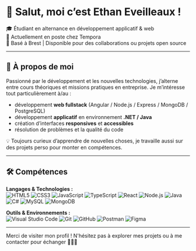 # 👋 Salut, moi c’est Ethan Eveilleaux !

🎓 Étudiant en alternance en développement applicatif & web  
💼 Actuellement en poste chez Tempora  
📍 Basé à Brest | Disponible pour des collaborations ou projets open source

---

## 🚀 À propos de moi

Passionné par le développement et les nouvelles technologies, j’alterne entre cours théoriques et missions pratiques en entreprise. Je m’intéresse tout particulièrement à/au :

- développement **web fullstack** (Angular / Node.js / Express / MongoDB / PostgreSQL)
- développement **applicatif** en environnement **.NET / Java**
- création d’interfaces **responsives** et **accessibles**
- résolution de problèmes et la qualité du code

💡 Toujours curieux d’apprendre de nouvelles choses, je travaille aussi sur des projets perso pour monter en compétences.

---

## 🛠️ Compétences

**Langages & Technologies :**  
![HTML5](https://img.shields.io/badge/-HTML5-E34F26?style=flat&logo=html5&logoColor=white)
![CSS3](https://img.shields.io/badge/-CSS3-1572B6?style=flat&logo=css3)
![JavaScript](https://img.shields.io/badge/-JavaScript-F7DF1E?style=flat&logo=javascript&logoColor=black)
![TypeScript](https://img.shields.io/badge/-TypeScript-3178C6?style=flat&logo=typescript&logoColor=white)
![React](https://img.shields.io/badge/-React-61DAFB?style=flat&logo=react)
![Node.js](https://img.shields.io/badge/-Node.js-339933?style=flat&logo=node.js&logoColor=white)
![Java](https://img.shields.io/badge/-Java-007396?style=flat&logo=java&logoColor=white)
![C#](https://img.shields.io/badge/-C%23-239120?style=flat&logo=c-sharp&logoColor=white)
![MySQL](https://img.shields.io/badge/-MySQL-4479A1?style=flat&logo=mysql&logoColor=white)
![MongoDB](https://img.shields.io/badge/-MongoDB-47A248?style=flat&logo=mongodb&logoColor=white)

**Outils & Environnements :**  
![Visual Studio Code](https://img.shields.io/badge/-VSCode-007ACC?style=flat&logo=visual-studio-code)
![Git](https://img.shields.io/badge/-Git-F05032?style=flat&logo=git&logoColor=white)
![GitHub](https://img.shields.io/badge/-GitHub-181717?style=flat&logo=github)
![Postman](https://img.shields.io/badge/-Postman-FF6C37?style=flat&logo=postman&logoColor=white)
![Figma](https://img.shields.io/badge/-Figma-F24E1E?style=flat&logo=figma&logoColor=white)

---

Merci de visiter mon profil ! N'hésitez pas à explorer mes projets ou à me contacter pour échanger 👨‍💻✨
